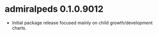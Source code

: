 # admiralpeds 0.1.0.9012

- Initial package release focused mainly on child growth/development charts.
